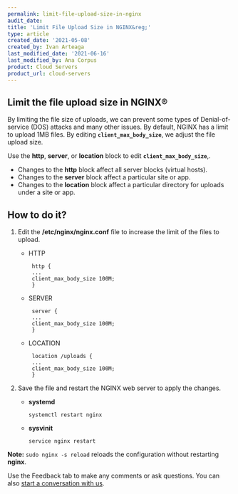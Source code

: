 ```yaml
---
permalink: limit-file-upload-size-in-nginx
audit_date:
title: 'Limit File Upload Size in NGINX&reg;'
type: article
created_date: '2021-05-08'
created_by: Ivan Arteaga
last_modified_date: '2021-06-16'
last_modified_by: Ana Corpus
product: Cloud Servers
product_url: cloud-servers
---
```


## Limit the file upload size in NGINX&reg;

By limiting the file size of uploads, we can prevent some types of Denial-of-service (DOS) attacks and many other issues. By default, NGINX has a limit to upload 1MB files. By editing **`client_max_body_size`**, we adjust the file upload size.

Use the **http**, **server**, or **location** block to edit **`client_max_body_size`**,.

- Changes to the **http** block affect all server blocks (virtual hosts).
- Changes to the **server** block affect a particular site or app.
- Changes to the  **location** block affect a particular directory for uploads under a site or app.

## How to do it?
1. Edit the **/etc/nginx/nginx.conf** file to increase the limit of the files to upload.

   - HTTP
   

          http {
          ...
          client_max_body_size 100M;
          }
   
   


   - SERVER

          server {
          ...
          client_max_body_size 100M;
          }
 

   - LOCATION

          location /uploads {
          ...
          client_max_body_size 100M;
          } 


2. Save the file and restart the NGINX web server to apply the changes.
   
   - **systemd**
    
      `systemctl restart nginx`

   - **sysvinit**

     `service nginx restart`


**Note:** `sudo nginx -s reload` reloads the configuration without restarting **nginx**.

Use the Feedback tab to make any comments or ask questions. You can also [start a conversation with us](https://www.rackspace.com/contact).
